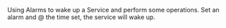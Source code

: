 Using Alarms to wake up a Service and perform some operations. Set an alarm and @ the time set, the service will wake up.
